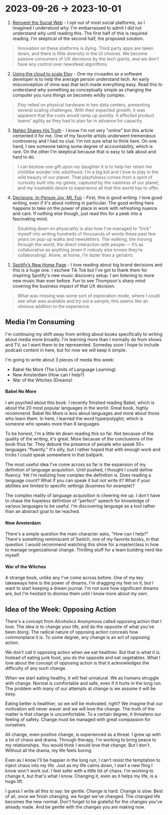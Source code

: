 # 2023-09-26 → 2023-10-01

1. [Reinvent the Social Web](https://staltz.com/reinvent-the-social-web.html) - I opt out of most social platforms, so I imagined I understood why. I'm embarrassed to admit I did not understand why until reading this. The first half of this is required reading. I'm skeptical of the second half, the proposed solution.

> Innovation on these platforms is dying. Third party apps are taken down, and there is little diversity in the UI choices. We become passive consumers of UX decisions by the tech giants, and we don’t have any control over newsfeed algorithms.

2. [Using the cloud to scale Etsy](https://martinfowler.com/articles/bottlenecks-of-scaleups/etsy-cloud-scale.html) - One my crusades as a software developer is to help the average person understand tech. An early misconception of mine was that tech made everything easy. Read this to understand why something as conceptually simple as changing the computer you runs things on becomes wildly complex.

> Etsy relied on physical hardware in two data centers, presenting several scaling challenges. With their expected growth, it was apparent that the costs would ramp up quickly. It affected product teams’ agility as they had to plan far in advance for capacity.

3. [Nahko Shares His Truth](https://www.modethemagazine.com/nahko-shares-his-truth) - I know I'm not very "online" but this article cemented it for me. One of my favorite artists underwent tremendous controversy and I had no clue. I'm not sure what to think here. On one hand, I see someone taking some degree of accountability, which is rare. On the other I'm skeptical because that is easy to talk about and hard to do.

> I can bestow one gift upon my daughter it is to help her retain her childlike wonder into adulthood. I’m a big kid and I love to play in the wild beauty of our planet. That playfulness comes from a spirit of curiosity built into my genes, captured by the vastness of our planet, and my insatiable desire to experience all that this world has to offer.

4. [Decisions, In-Person Joy, Mt.  Fuji](https://getmatter.com/email/31838681/?token=31838681%3APrJwu1tNpP1a0tPnhNY19s5JQBY) - First, this is good writing. I love good writing, even if it's about nothing in particular. The good writing here happens to take on the power of place in work with refreshing nuance and care. If nothing else though, just read this for a peek into a fascinating mind.

> Doubling down on physicality is also how I’ve managed to “trick” myself into writing hundreds of thousands of words these past few years on pop-up walks and newsletters. The walking, the moving through the world, the direct interaction with people — it’s as collaborative as anything (even if nobody else knows they’re collaborating). Alone, at home, I’m lazier than a geriatric

1. [Spotify’s New Home Page](https://stratechery.com/2023/spotifys-new-home-page-categorizing-advertising-spotifys-competition-for-discovery/?access_token=eyJhbGciOiJSUzI1NiIsImtpZCI6InN0cmF0ZWNoZXJ5LnBhc3Nwb3J0Lm9ubGluZSIsInR5cCI6IkpXVCJ9.eyJhdWQiOiJzdHJhdGVjaGVyeS5wYXNzcG9ydC5vbmxpbmUiLCJlbnQiOnsidXJpIjpbImh0dHBzOi8vc3RyYXRlY2hlcnkuY29tLzIwMjMvc3BvdGlmeXMtbmV3LWhvbWUtcGFnZS1jYXRlZ29yaXppbmctYWR2ZXJ0aXNpbmctc3BvdGlmeXMtY29tcGV0aXRpb24tZm9yLWRpc2NvdmVyeS8iXX0sImV4cCI6MTY3ODgwODA2NiwiaWF0IjoxNjY0NDQ2ODk0LCJpc3MiOiJodHRwczovL3N0cmF0ZWNoZXJ5LnBhc3Nwb3J0Lm9ubGluZS9vYXV0aCIsInNjb3BlIjoiZmVlZDpyZWFkIGFydGljbGU6cmVhZCBhc3NldDpyZWFkIGNhdGVnb3J5OnJlYWQiLCJzdWIiOiJEeEp2Z0hBM0xhVWpYZW1nWGJWcEpDIiwidXNlIjoiZmVlZCJ9.KQMeda9NNW52GhLK-KHlCiJSZ8VTugEX4YDeBSJsYytUXNVPWAxI9NJLppTAF7JOt641SL7_rpZ2ZIBvWq0jQz2ev9kZ8W5-_AM5_xTSTvzeWivMoW3WO-39jw6mocuHUy0nCbCAb_AKw4Z-PfEmkzTrRo_qij35v8uVLPlNyhSZYfTtlMYhIhpgINP3DYMgrEvHeK6hZ4qFXdwEb4LOzwxfwo7yriWq3e4pt2qp6SLWspxuEdDR__qgWp8Nv595LwL_GJ4F_h3rvM3Uz74WOPgSAiyZsqSW-MbjXGf4_-1-_T4wL9MG4JIJ7oLR7__3mjUVRMDfEtDOSljxV6MJWQ) - I love reading about big brand decisions and this is a huge one. I eschew Tik Tok but I've got to thank them for inspiring Spotify's new music discovery setup. I am listening to more new music than ever before. Fun to see Thompson's sharp mind covering the business impact of that UX decision.

> What was missing was some sort of exploration mode, where I could see what was available and try out a sample; this seems like an obvious addition to the experience.

## Media I’m Consuming

I'm continuing my shift away from writing about books specifically to writing about media more broadly. I'm learning more than I normally do from shows and TV, so I want them to be represented. Someday soon I hope to include podcast content in here, but for now we will keep it simple.

I'm going to write about 3 pieces of media this week:

- Babel No More (The Limits of Language Learning)
- New Amsterdam (How can I help?)
- War of the Witches (Dreams)

#### Babel No More

I am psyched about this book. I recently finished reading Babel, which is about the 20 most popular languages in the world. Great book, highly recommend. Babel No More is less about languages and more about those who learn them. In here, I learned the word hyperpolyglot, which is someone who speaks more than 6 languages.

To be honest, I'm a little let down reading this so far. Not because of the quality of the writing, it's great. More because of the conclusions of the book thus far. They debunk the presence of people who speak 50+ languages "fluently." It's silly, but I rather hoped that with enough work and tricks I could speak somewhere in that ballpark.

The most useful idea I've come across so far is the expansion of my definition of language acquisition. Until pushed, I thought I could define fluency. Yet I'm realizing how complex the definition is. Does reading a language count? What if you can speak it but not write it? What if your abilities are limited to specific settings (business for example)?

The complex reality of language acquisition is cheering me up. I don't have to chase the hopeless definition of "perfect" speech for knowledge of various languages to be useful. I'm discovering language as a tool rather than an abstract goal to be reached.

#### New Amsterdam

There's a simple question the main character asks, "How can I help?" There's something reminiscent of Switch, one of my favorite books, in that question. I would recommend watching this show for a masterclass in how to manage organizational change. Thrilling stuff for a team building nerd like myself.

#### War of the Witches

A strange book, unlike any I've come across before. One of my key takeaways here is the power of dreams. I'm dragging my feet on it, but I want to start keeping a dream journal. I'm not sure how significant dreams are, but I'm hesitant to dismiss them until I know more about my own.

## Idea of the Week: Opposing Action

There's a concept from Alcoholics Anonymous called opposing action that I love. The idea is to change your life, and do the opposite of what you've been doing. The radical nature of opposing action conceals how commonplace it is. To some degree, any change is an act of opposing action.

We don't call it opposing action when we eat healthier. But that is what it is. Instead of eating junk food, you do the opposite and eat vegetables. What I love about the concept of opposing action is that it acknowledges the difficulty of any such change.

When we start eating healthy, it will feel unnatural. We as humans struggle with change. Normal is comfortable and safe, even if it hurts in the long run. The problem with many of our attempts at change is we assume it will be easy.

Eating better is healthier, so we will be motivated, right? We imagine that our motivation will never waver and we will love the change. The truth of the matter is that change is uncomfortable. To a certain degree, it threatens our feeling of safety. Change must be managed with great compassion for ourselves.

All change, even positive change, is experienced as a threat. I grew up with a lot of chaos and drama. Through therapy, I'm working to bring peace to my relationships. You would think I would love that change. But I don't. Without all the drama, my life feels boring.

Even as I know I'll be happier in the long run, I can't resist the temptation to inject chaos into my life. Just as my life calms down, I start a new fling I know won't work out. I feel safer with a little bit of chaos. I'm working to change it, but that's what I know. Changing it, even as it helps my life, is a huge lift.

I guess I write all this to say: be gentle. Change is hard. Change is slow. Best of all, once we finish changing, we forget we've changed. The changed life becomes the new normal. Don't forget to be grateful for the changes you've already made. And be gentle with the changes you are making now.

